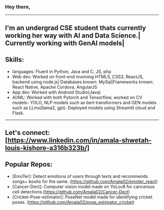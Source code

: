 
  ### Hey there,


 
  ---
   I'm an undergrad CSE student thats currently working her way with AI and Data Science.| Currently working with GenAI models|
  ---
  ## Skills:
  - languages: Fluent in Python, Java and C, JS, php
  - Web dev: Worked on front-end involving HTML5, CSS3, ReactJS, backend using node.js| Databases known: MySql|Frameworks known: React Native, Apache Cordova, AngularJS
  - App dev: Worked with Android Studio(Java)
  - AI/ML: Worked with both Pytorch and Tensorflow, worked on CV models- YOLO, NLP models such as bert transformers and GEN models such as LLms(llama2, gpt). Deployed models
    using Streamlit cloud and Flask.

  ---

Let's connect: [https://www.linkedin.com/in/amala-shwetah-louis-kishore-a316b323b/]
---
## Popular Repos:
- [EmoTer]: Detect emotions of users through texts and recommends songs+ books for the same. (https://github.com/Amala02/emoter_react)
- [Cancer-Dect]: Computer vision model made on YoLov8 for cancerous cell detections.(https://github.com/Amala02/Cancer-Dect)
- [Cricket-Pose-estimator]: PoseNet model made for identifying cricket poses. (https://github.com/Amala02/pose_estimator_cricket)
 
